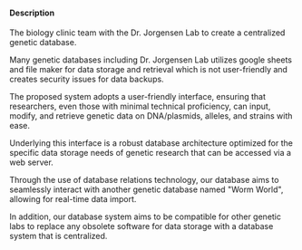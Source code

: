 #### Description

The biology clinic team with the Dr. Jorgensen Lab to create a centralized genetic database. 

Many genetic databases including Dr. Jorgensen Lab utilizes google sheets and file maker for data storage and retrieval which is not user-friendly and creates security issues for data backups. 

The proposed system adopts a user-friendly interface, ensuring that researchers, even those with minimal technical proficiency, can input, modify, and retrieve genetic data on DNA/plasmids, alleles, and strains with ease. 

Underlying this interface is a robust database architecture optimized for the specific data storage needs of genetic research that can be accessed via a web server. 

Through the use of database relations technology, our database aims to seamlessly interact with another genetic database named "Worm World", allowing for real-time data import. 

In addition, our database system aims to be compatible for other genetic labs to replace any obsolete software for data storage with a database system that is centralized.
